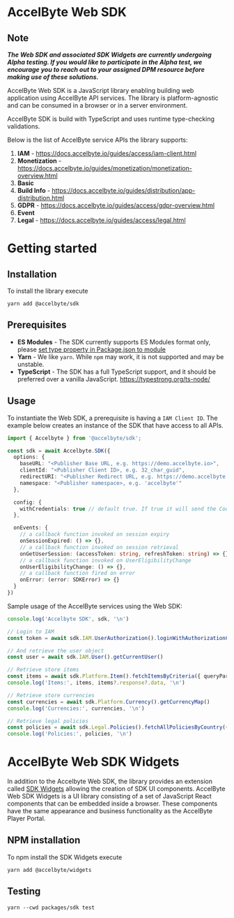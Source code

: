 # AccelByte Web SDK

## Note

***The Web SDK and associated SDK Widgets are currently undergoing Alpha testing. If you would like to participate in the Alpha test, we encourage you to reach out to your assigned DPM resource before making use of these solutions.***

AccelByte Web SDK is a JavaScript library enabling building web application using AccelByte API services. The library is
platform-agnostic and can be consumed in a browser or in a server environment.

AccelByte SDK is build with TypeScript and uses runtime type-checking validations.

Below is the list of AccelByte service APIs the library supports:

1. **IAM** - https://docs.accelbyte.io/guides/access/iam-client.html
2. **Monetization** - https://docs.accelbyte.io/guides/monetization/monetization-overview.html
3. **Basic**
4. **Build Info** - https://docs.accelbyte.io/guides/distribution/app-distribution.html
5. **GDPR** - https://docs.accelbyte.io/guides/access/gdpr-overview.html
6. **Event**
7. **Legal** - https://docs.accelbyte.io/guides/access/legal.html

# Getting started

## Installation

To install the library execute

```shell
yarn add @accelbyte/sdk
```

## Prerequisites

* **ES Modules** - The SDK currently supports ES Modules format only, please [set type property in Package.json to module](https://nodejs.org/api/packages.html#type)
* **Yarn** - We like `yarn`. While `npm` may work, it is not supported and may be unstable.
* **TypeScript** - The SDK has a full TypeScript support, and it should be preferred over a vanilla JavaScript. https://typestrong.org/ts-node/

## Usage

To instantiate the Web SDK, a prerequisite is having a `IAM Client ID`. The example below creates an instance of the SDK
that have access to all APIs.

```typescript
import { Accelbyte } from '@accelbyte/sdk';

const sdk = await Accelbyte.SDK({
  options: {
    baseURL: "<Publisher Base URL, e.g. https://demo.accelbyte.io>",
    clientId: "<Publisher Client ID>, e.g. 32_char_guid",
    redirectURI: "<Publisher Redirect URL, e.g. https://demo.accelbyte.io>",
    namespace: "<Publisher namespace>, e.g. 'accelbyte'"
  },

  config: {
    withCredentials: true // default true. If true it will send the Cookie automatically
  },

  onEvents: {
    // a callback function invoked on session expiry
    onSessionExpired: () => {},
    // a callback function invoked on session retrieval
    onGetUserSession: (accessToken: string, refreshToken: string) => {},
    // a callback function invoked on UserEligibilityChange
    onUserEligibilityChange: () => {},
    // a callback function fired on error
    onError: (error: SDKError) => {}
  }
})
```

Sample usage of the AccelByte services using the Web SDK:

```typescript
console.log('Accelbyte SDK', sdk, '\n')

// Login to IAM
const token = await sdk.IAM.UserAuthorization().loginWithAuthorizationCode({code, codeVerifier})

// And retrieve the user object
const user = await sdk.IAM.User().getCurrentUser()

// Retrieve store items
const items = await sdk.Platform.Item().fetchItemsByCriteria({ queryParams: { appType: 'GAME' } })
console.log('Items:', items, items?.response?.data, '\n')

// Retrieve store currencies
const currencies = await sdk.Platform.Currency().getCurrencyMap()
console.log('Currencies:', currencies, '\n')

// Retrieve legal policies
const policies = await sdk.Legal.Policies().fetchAllPoliciesByCountry({countryCode: 'Bulgaria'})
console.log('Policies:', policies, '\n')
```

# AccelByte Web SDK Widgets
In addition to the Accelbyte Web SDK, the library provides an extension called [SDK Widgets](https://www.npmjs.com/package/@accelbyte/widgets) allowing the creation of SDK UI components. AccelByte Web SDK Widgets is a UI library consisting of a set of JavaScript React components that can be embedded inside a browser. These components have the same appearance and business functionality as the AccelByte Player Portal.

## NPM installation

To npm install the SDK Widgets execute

```shell
yarn add @accelbyte/widgets
```

## Testing

```shell
yarn --cwd packages/sdk test
```